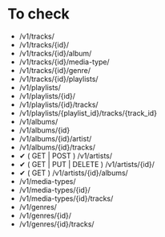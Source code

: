 # To check

- /v1/tracks/
- /v1/tracks/{id}/
- /v1/tracks/{id}/album/
- /v1/tracks/{id}/media-type/
- /v1/tracks/{id}/genre/
- /v1/tracks/{id}/playlists/
- /v1/playlists/
- /v1/playlists/{id}/
- /v1/playlists/{id}/tracks/
- /v1/playlists/{playlist_id}/tracks/{track_id}
- /v1/albums/
- /v1/albums/{id}
- /v1/albums/{id}/artist/
- /v1/albums/{id}/tracks/
- ✔ ( GET | POST ) /v1/artists/
- ✔ ( GET | PUT | DELETE ) /v1/artists/{id}/
- ✔ ( GET ) /v1/artists/{id}/albums/
- /v1/media-types/
- /v1/media-types/{id}/
- /v1/media-types/{id}/tracks/
- /v1/genres/
- /v1/genres/{id}/
- /v1/genres/{id}/tracks/